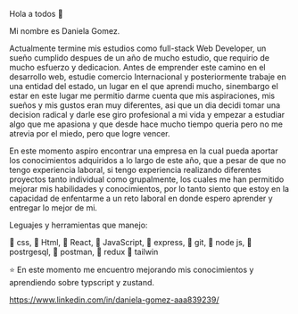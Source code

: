  Hola a todos 👋

Mi nombre es Daniela Gomez.

Actualmente termine mis estudios como full-stack Web Developer, un sueño cumplido despues de un año de mucho estudio, que requirio de mucho esfuerzo y dedicacion. Antes de emprender este camino en el desarrollo web, estudie comercio Internacional y posteriormente trabaje en una entidad del estado, un lugar en el que aprendi mucho, sinembargo el estar en este lugar me permitio darme cuenta que mis aspiraciones, mis sueños y mis gustos eran muy diferentes, asi que un dia decidi tomar una decision radical y darle ese giro profesional a mi vida y empezar a estudiar algo que me apasiona y que desde hace mucho tiempo queria pero no me atrevia por el miedo, pero que logre vencer.

En este momento aspiro encontrar una empresa en la cual pueda aportar los conocimientos adquiridos a lo largo de este año, que a pesar de que no tengo experiencia laboral, si tengo experiencia realizando diferentes proyectos tanto individual como grupalmente, los cuales me han permitido mejorar mis habilidades y conocimientos, por lo tanto siento que estoy en la capacidad de enfentarme a un reto laboral en donde espero aprender y entregar lo mejor de mi.

Leguajes y herramientas que manejo:

:small_blue_diamond: css,
:small_blue_diamond: Html,
:small_blue_diamond: React,
:small_blue_diamond: JavaScript,
:small_blue_diamond: express,
:small_blue_diamond: git,
:small_blue_diamond: node js,
:small_blue_diamond: postrgesql,
:small_blue_diamond: postman,
:small_blue_diamond: redux
:small_blue_diamond: tailwin

:star: En este momento me encuentro mejorando mis conocimientos y aprendiendo sobre  typscript y zustand. 



https://www.linkedin.com/in/daniela-gomez-aaa839239/ 

